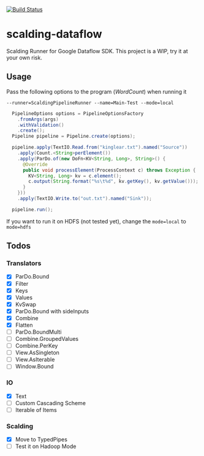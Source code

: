 [![Build Status](https://snap-ci.com/ashwanthkumar/scalding-dataflow/branch/master/build_image)](https://snap-ci.com/ashwanthkumar/scalding-dataflow/branch/master)

# scalding-dataflow
Scalding Runner for Google Dataflow SDK. This project is a WIP, try it at your own risk.

## Usage
Pass the following options to the program (_WordCount_) when running it

`--runner=ScaldingPipelineRunner --name=Main-Test --mode=local`

```java
  PipelineOptions options = PipelineOptionsFactory
    .fromArgs(args)
    .withValidation()
    .create();
  Pipeline pipeline = Pipeline.create(options);

  pipeline.apply(TextIO.Read.from("kinglear.txt").named("Source"))
    .apply(Count.<String>perElement())
    .apply(ParDo.of(new DoFn<KV<String, Long>, String>() {
      @Override
      public void processElement(ProcessContext c) throws Exception {
        KV<String, Long> kv = c.element();
        c.output(String.format("%s\t%d", kv.getKey(), kv.getValue()));
      }
    }))
    .apply(TextIO.Write.to("out.txt").named("Sink"));

  pipeline.run();
```

If you want to run it on HDFS (not tested yet), change the `mode=local` to `mode=hdfs`

## Todos
### Translators
- [x] ParDo.Bound
- [x] Filter
- [x] Keys
- [x] Values
- [x] KvSwap
- [x] ParDo.Bound with sideInputs
- [x] Combine
- [x] Flatten
- [ ] ParDo.BoundMulti
- [ ] Combine.GroupedValues
- [ ] Combine.PerKey
- [ ] View.AsSingleton
- [ ] View.AsIterable
- [ ] Window.Bound

### IO
- [x] Text
- [ ] Custom Cascading Scheme
- [ ] Iterable of Items

### Scalding
- [x] Move to TypedPipes
- [ ] Test it on Hadoop Mode
